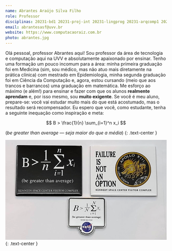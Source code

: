```yaml
---
name: Abrantes Araújo Silva Filho
role: Professor
disciplinas: 20231-bd1 20231-proj-int 20231-lingprog 20231-arqcomp1 20231-fc
email: abrantesasf@uvv.br
website: https://www.computacaoraiz.com.br
photo: abrantes.jpg
---
```


Olá pessoal, professor Abrantes aqui! Sou professor da área de tecnologia e
computação aqui na UVV e absolutamente apaixonado por ensinar. Tenho uma
formação um pouco incomum para a área: minha primeira graduação foi em
Medicina (sim, sou médico, mas não atuo mais diretamente na prática clínica)
com mestrado em Epidemiologia, minha segunda graduação foi em Ciência da
Computação e, agora, estou cursando (meio que aos trancos e barrancos) uma
graduação em matemática. Me esforço ao máximo (e além!) para ensinar e
fazer com que os alunos **realmente aprendam** e, por isso mesmo, sou
**muito exigente**. Se você é meu aluno, prepare-se: você vai estudar muito
mais do que está acostumado, mas o resultado será recompensador. Eu espero
que você, como estudante, tenha a seguinte inequação como inspiração e meta:

$$ B > \frac{1}{n} \sum_{i=1}^n x_i $$

(*be greater than average* &mdash; *seja maior do que a média*)
{: .text-center }

![seja maior do que a média](/assets/images/pessoal/be_greater_800x495.png)
{: .text-center }
